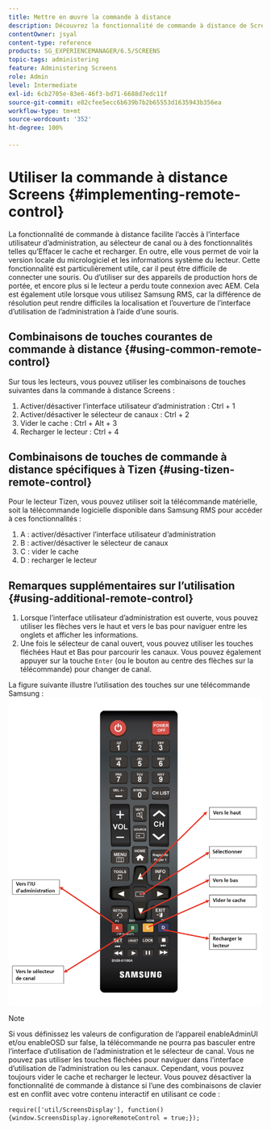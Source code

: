 ```yaml
---
title: Mettre en œuvre la commande à distance
description: Découvrez la fonctionnalité de commande à distance de Screens dans AEM Screens.
contentOwner: jsyal
content-type: reference
products: SG_EXPERIENCEMANAGER/6.5/SCREENS
topic-tags: administering
feature: Administering Screens
role: Admin
level: Intermediate
exl-id: 6cb2705e-83e6-46f3-bd71-6688d7edc11f
source-git-commit: e82cfee5ecc6b639b7b2b65553d1635943b356ea
workflow-type: tm+mt
source-wordcount: '352'
ht-degree: 100%

---
```


# Utiliser la commande à distance Screens {#implementing-remote-control}

La fonctionnalité de commande à distance facilite l’accès à l’interface utilisateur d’administration, au sélecteur de canal ou à des fonctionnalités telles qu’Effacer le cache et recharger. En outre, elle vous permet de voir la version locale du micrologiciel et les informations système du lecteur. Cette fonctionnalité est particulièrement utile, car il peut être difficile de connecter une souris. Ou d’utiliser sur des appareils de production hors de portée, et encore plus si le lecteur a perdu toute connexion avec AEM. Cela est également utile lorsque vous utilisez Samsung RMS, car la différence de résolution peut rendre difficiles la localisation et l’ouverture de l’interface d’utilisation de l’administration à l’aide d’une souris.

## Combinaisons de touches courantes de commande à distance {#using-common-remote-control}

Sur tous les lecteurs, vous pouvez utiliser les combinaisons de touches suivantes dans la commande à distance Screens :

1. Activer/désactiver l’interface utilisateur d’administration : Ctrl + 1
1. Activer/désactiver le sélecteur de canaux : Ctrl + 2
1. Vider le cache : Ctrl + Alt + 3
1. Recharger le lecteur : Ctrl + 4

## Combinaisons de touches de commande à distance spécifiques à Tizen {#using-tizen-remote-control}

Pour le lecteur Tizen, vous pouvez utiliser soit la télécommande matérielle, soit la télécommande logicielle disponible dans Samsung RMS pour accéder à ces fonctionnalités :

1. A : activer/désactiver l’interface utilisateur d’administration
1. B : activer/désactiver le sélecteur de canaux
1. C : vider le cache
1. D : recharger le lecteur

## Remarques supplémentaires sur l’utilisation {#using-additional-remote-control}

1. Lorsque l’interface utilisateur d’administration est ouverte, vous pouvez utiliser les flèches vers le haut et vers le bas pour naviguer entre les onglets et afficher les informations.
1. Une fois le sélecteur de canal ouvert, vous pouvez utiliser les touches fléchées Haut et Bas pour parcourir les canaux. Vous pouvez également appuyer sur la touche `Enter` (ou le bouton au centre des flèches sur la télécommande) pour changer de canal.

La figure suivante illustre l’utilisation des touches sur une télécommande Samsung :
![image](assets/tizen/remote.png)

>[!NOTE]
>Si vous définissez les valeurs de configuration de l’appareil enableAdminUI et/ou enableOSD sur false, la télécommande ne pourra pas basculer entre l’interface d’utilisation de l’administration et le sélecteur de canal. Vous ne pouvez pas utiliser les touches fléchées pour naviguer dans l’interface d’utilisation de l’administration ou les canaux. Cependant, vous pouvez toujours vider le cache et recharger le lecteur. Vous pouvez désactiver la fonctionnalité de commande à distance si l’une des combinaisons de clavier est en conflit avec votre contenu interactif en utilisant ce code :

```
require(['util/ScreensDisplay'], function() {window.ScreensDisplay.ignoreRemoteControl = true;}); 
```
